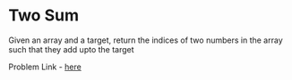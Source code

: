 # Two Sum

Given an array and a target, return the indices of two numbers in the array such that they add upto the target

Problem Link - [here](https://leetcode.com/problems/two-sum/)
